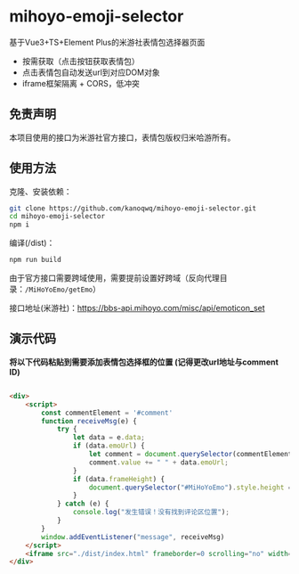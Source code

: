 # mihoyo-emoji-selector

基于Vue3+TS+Element Plus的米游社表情包选择器页面

- 按需获取（点击按钮获取表情包）
- 点击表情包自动发送url到对应DOM对象
- iframe框架隔离 + CORS，低冲突

## 免责声明

本项目使用的接口为米游社官方接口，表情包版权归米哈游所有。

## 使用方法

克隆、安装依赖：

```bash
git clone https://github.com/kanoqwq/mihoyo-emoji-selector.git
cd mihoyo-emoji-selector
npm i
```

编译(/dist)：

```bash
npm run build
```

由于官方接口需要跨域使用，需要提前设置好跨域（反向代理目录：`/MiHoYoEmo/getEmo`）

接口地址(米游社)：https://bbs-api.mihoyo.com/misc/api/emoticon_set

## 演示代码

**将以下代码粘贴到需要添加表情包选择框的位置 (记得更改url地址与comment ID)**

``` html

<div>
    <script>
        const commentElement = '#comment'
        function receiveMsg(e) {
            try {
                let data = e.data;
                if (data.emoUrl) {
                    let comment = document.querySelector(commentElement);
                    comment.value += " " + data.emoUrl;
                }
                if (data.frameHeight) {
                    document.querySelector("#MiHoYoEmo").style.height = `${data.frameHeight}px`
                }
            } catch (e) {
                console.log("发生错误！没有找到评论区位置");
            }
        }
        window.addEventListener("message", receiveMsg)
    </script>
    <iframe src="./dist/index.html" frameborder=0 scrolling="no" width="100%" id="MiHoYoEmo" height="32px" style="transition:all .5s"></iframe>
</div>
```

